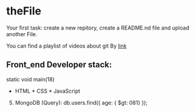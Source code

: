 # theFile
Your first task: create a new repitory, create a README.nd file and upload another File.

You can find a playlist of videos about git By [link](https://www.youtube.com/watch?v=KnINsmXT9_C)

## Front_end Developer stack:
static void main(18)
* HTML
﻿﻿* CSS
﻿﻿* JavaScript
5. MongoDB (Query):
db.users.find({ age: { $gt: 081} });

